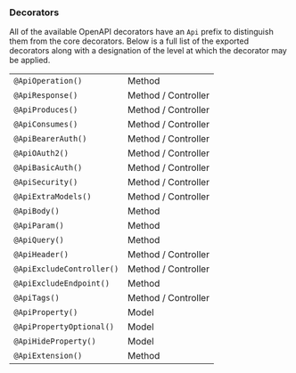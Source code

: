 ### Decorators

All of the available OpenAPI decorators have an `Api` prefix to distinguish them from the core decorators. Below is a full list of the exported decorators along with a designation of the level at which the decorator may be applied.

|                           |                     |
| ------------------------- | ------------------- |
| `@ApiOperation()`         | Method              |
| `@ApiResponse()`          | Method / Controller |
| `@ApiProduces()`          | Method / Controller |
| `@ApiConsumes()`          | Method / Controller |
| `@ApiBearerAuth()`        | Method / Controller |
| `@ApiOAuth2()`            | Method / Controller |
| `@ApiBasicAuth()`         | Method / Controller |
| `@ApiSecurity()`          | Method / Controller |
| `@ApiExtraModels()`       | Method / Controller |
| `@ApiBody()`              | Method              |
| `@ApiParam()`             | Method              |
| `@ApiQuery()`             | Method              |
| `@ApiHeader()`            | Method / Controller |
| `@ApiExcludeController()` | Method / Controller |
| `@ApiExcludeEndpoint()`   | Method              |
| `@ApiTags()`              | Method / Controller |
| `@ApiProperty()`          | Model               |
| `@ApiPropertyOptional()`  | Model               |
| `@ApiHideProperty()`      | Model               |
| `@ApiExtension()`         | Method              |
